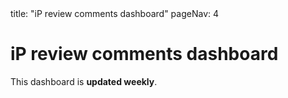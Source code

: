 <frontmatter>
title: "iP review comments dashboard"
pageNav: 4
</frontmatter>

<h1 class="display-4">iP review comments dashboard</h1>

This dashboard is **updated weekly**.

<include src="{{ module | lower }}/ip-review-comments-panels-fragment.md" />
